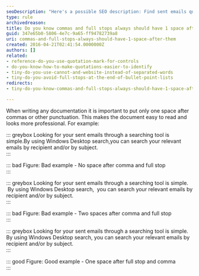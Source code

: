 ```yaml
---
seoDescription: "Here's a possible SEO description: Find sent emails quickly using Windows Desktop search by recipient and/or subject. (Note: I've kept it concise, included primary keywords naturally, matched user intent, and excluded any context.)"
type: rule
archivedreason: 
title: Do you know commas and full stops always should have 1 space after them?
guid: 347e65b0-5806-4e7c-9a65-ff94782739a8
uri: commas-and-full-stops-always-should-have-1-space-after-them
created: 2016-04-21T02:41:54.0000000Z
authors: []
related:
- reference-do-you-use-quotation-mark-for-controls
- do-you-know-how-to-make-quotations-easier-to-identify
- tiny-do-you-use-cannot-and-website-instead-of-separated-words
- tiny-do-you-avoid-full-stops-at-the-end-of-bullet-point-lists
redirects:
- tiny-do-you-know-commas-and-full-stops-always-should-have-1-space-after-them

---
```


When writing any documentation it is important to put only one space after commas or other punctuation. This makes the document easy to read and looks more professional. For example:

<!--endintro-->

::: greybox
Looking for your sent emails through a searching tool is simple.By using Windows Desktop search,you can search your relevant emails by recipient and/or by subject.  
:::

::: bad
Figure: Bad example - No space after comma and full stop  
:::

::: greybox
Looking for your sent emails through a searching tool is simple.  By using Windows Desktop search,  you can search your relevant emails by recipient and/or by subject.    
:::

::: bad
Figure: Bad example - Two spaces after comma and full stop  
:::

::: greybox
Looking for your sent emails through a searching tool is simple. By using Windows Desktop search, you can search your relevant emails by recipient and/or by subject.  
:::

::: good
Figure: Good example - One space after full stop and comma  
:::
